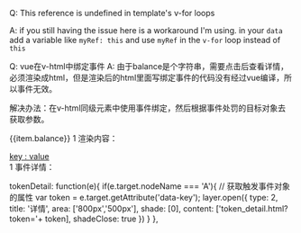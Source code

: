 <!--
 * @Author: wangyunbo
 * @Date: 2021-06-10 11:17:17
 * @LastEditors: wangyunbo
 * @LastEditTime: 2021-06-17 11:21:53
 * @Description: file content
 * @FilePath: \dayByday\vue\bug.md
-->
Q: This reference is undefined in template's v-for loops

A: if you still having the issue here is a workaround I'm using.
in your `data` add a variable like `myRef: this` and use `myRef` in the `v-for` loop instead of `this`


Q: vue在v-html中绑定事件
A: 由于balance是个字符串，需要点击后查看详情，必须渲染成html，但是渲染后的html里面写绑定事件的代码没有经过vue编译，所以事件无效。

解决办法：在v-html同级元素中使用事件绑定，然后根据事件处罚的目标对象去获取参数。

<td v-html="item.balance" @click="tokenDetail($event)">{{item.balance}}</td>
1
渲染内容：

<a href="javascript:;" data-key="key">key : value</a><br>
1
事件详情：

tokenDetail: function(e){
  if(e.target.nodeName === 'A'){
  	// 获取触发事件对象的属性
        var token = e.target.getAttribute('data-key');
        layer.open({
            type: 2,
            title: '详情',
            area: ['800px','500px'],
            shade: [0],
            content: ['token_detail.html?token='+ token],
            shadeClose: true
        })
    }
},
